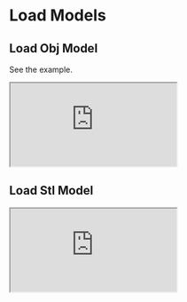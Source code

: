 # Load Models

## Load Obj Model

See the example.

<iframe class="playground" src="https://alibaba.github.io/G3D/playground/?embed#item=3d-model"></iframe>

## Load Stl Model

<iframe class="playground" src="https://alibaba.github.io/G3D/playground/?embed#item=3d-model-stl"></iframe>